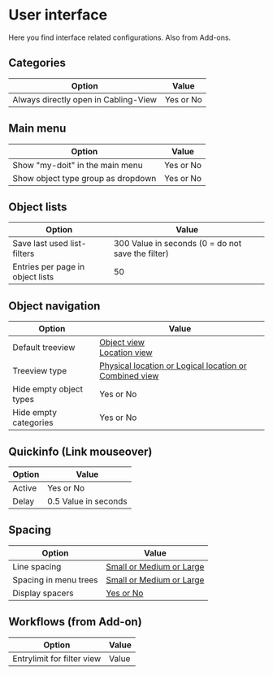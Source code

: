 # User interface

Here you find interface related configurations. Also from Add-ons.

## Categories

| Option | Value |
| - | - |
| Always directly open in Cabling-View | Yes or No |

## Main menu

| Option | Value |
| - | - |
| Show "my-doit" in the main menu | Yes or No |
| Show object type group as dropdown | Yes or No |

## Object lists

| Option | Value |
| - | - |
| Save last used list-filters | 300 Value in seconds (0 = do not save the filter) |
| Entries per page in object lists | 50 |

## Object navigation

| Option | Value |
| - | - |
| Default treeview | [Object view](../../../../basics/web-gui.md#object-view)<br>[Location view](../../../../basics/web-gui.md#location-view) |
| Treeview type | [Physical location or Logical location or Combined view](../../../../basics/web-gui.md#location-view) |
| Hide empty object types | Yes or No |
| Hide empty categories | Yes or No |

## Quickinfo (Link mouseover)

| Option | Value |
| - | - |
| Active | Yes or No |
| Delay | 0.5 Value in seconds |

## Spacing

| Option | Value |
| - | - |
| Line spacing | [Small or Medium or Large](../../../../basics/web-gui.md#category-line-spacing) |
| Spacing in menu trees | [Small or Medium or Large](../../../../basics/web-gui.md#spacing-in-menu-trees)  |
| Display spacers | [Yes or No](../../../../basics/web-gui.md#display-spacers) |

## Workflows (from Add-on)

| Option | Value |
| - | - |
| Entrylimit for filter view | Value |
